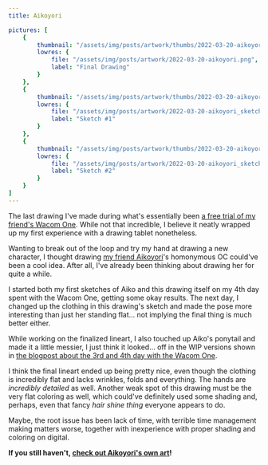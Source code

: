 ```yaml
---
title: Aikoyori

pictures: [
	{
		thumbnail: "/assets/img/posts/artwork/thumbs/2022-03-20-aikoyori.jpg",
		lowres: {
			file: "/assets/img/posts/artwork/2022-03-20-aikoyori.png",
			label: "Final Drawing"
		}
	},
	{
		thumbnail: "/assets/img/posts/artwork/thumbs/2022-03-20-aikoyori_sketch1.jpg",
		lowres: {
			file: "/assets/img/posts/artwork/2022-03-20-aikoyori_sketch1.png",
			label: "Sketch #1"
		}
	},
	{
		thumbnail: "/assets/img/posts/artwork/thumbs/2022-03-20-aikoyori_sketch2.jpg",
		lowres: {
			file: "/assets/img/posts/artwork/2022-03-20-aikoyori_sketch2.png",
			label: "Sketch #2"
		}
	}
]
---
```

The last drawing I've made during what's essentially been [a free trial of my friend's Wacom One](/blog/2022-03-18-wacomfxp1).
While not that incredible, I believe it neatly wrapped up my first experience with a drawing tablet nonetheless.

Wanting to break out of the loop and try my hand at drawing a new character, I thought drawing [my friend Aikoyori](https://twitter.com/Aikoyori)'s homonymous OC could've been a cool idea.
After all, I've already been thinking about drawing her for quite a while.

I started both my first sketches of Aiko and this drawing itself on my 4th day spent with the Wacom One, getting some okay results.
The next day, I changed up the clothing in this drawing's sketch and made the pose more interesting than just her standing flat... not implying the final thing is much better either.

While working on the finalized lineart, I also touched up Aiko's ponytail and made it a little messier, I just think it looked... off in the WIP versions shown in [the blogpost about the 3rd and 4th day with the Wacom One](/2022-03-18-wacomfxp3).

I think the final lineart ended up being pretty nice, even though the clothing is incredibly flat and lacks wrinkles, folds and everything. The hands are *incredibly detailed* as well. Another weak spot of this drawing must be the very flat coloring as well, which could've definitely used some shading and, perhaps, even that fancy *hair shine thing* everyone appears to do.

Maybe, the root issue has been lack of time, with terrible time management making matters worse, together with inexperience with proper shading and coloring on digital.

**If you still haven't, [check out Aikoyori's own art](https://twitter.com/Aikoyori)!**
